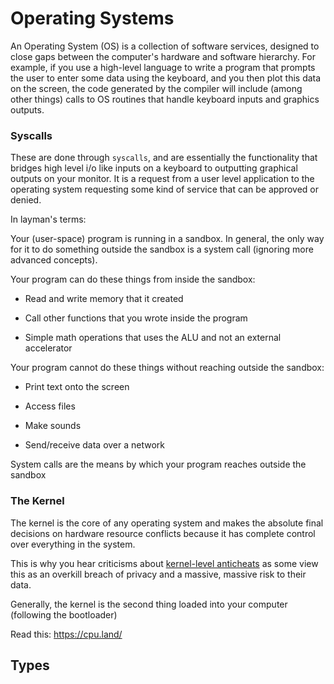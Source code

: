 # Operating Systems

An Operating System (OS) is a collection of software services, designed to close gaps between the
computer's hardware and software hierarchy. For example, if you use a high-level language to write
a program that prompts the user to enter some data using the keyboard, and you then plot this
data on the screen, the code generated by the compiler will include (among other things) calls to
OS routines that handle keyboard inputs and graphics outputs.

### Syscalls

These are done through `syscalls`, and are essentially the functionality that bridges high level i/o like inputs on a keyboard to outputting graphical outputs on your monitor. It is a request from a user level application to the operating system requesting some kind of service that can be approved or denied.

In layman's terms:

Your (user-space) program is running in a sandbox. In general, the only way for it to do something outside the sandbox is a system call (ignoring more advanced concepts).

Your program can do these things from inside the sandbox:

- Read and write memory that it created

- Call other functions that you wrote inside the program

- Simple math operations that uses the ALU and not an external accelerator

Your program cannot do these things without reaching outside the sandbox:

- Print text onto the screen

- Access files

- Make sounds

- Send/receive data over a network

System calls are the means by which your program reaches outside the sandbox

### The Kernel

The kernel is the core of any operating system and makes the absolute final decisions on hardware resource conflicts because it has complete control over everything in the system.

This is why you hear criticisms about [kernel-level anticheats](https://gist.github.com/stdNullPtr/2998eacb71ae925515360410af6f0a32) as some view this as an overkill breach of privacy and a massive, massive risk to their data.

Generally, the kernel is the second thing loaded into your computer (following the bootloader)

Read this: https://cpu.land/

## Types
